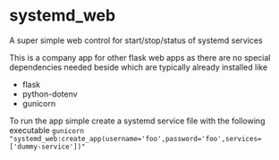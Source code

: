 # systemd_web
 
A super simple web control for start/stop/status of systemd services

This is a company app for other flask web apps as there are no special dependencies needed beside which are typically already installed like
 * flask
 * python-dotenv
 * gunicorn


To run the app simple create a systemd service file with the following executable
`gunicorn "systemd_web:create_app(username='foo',password='foo',services=['dummy-service'])"`
